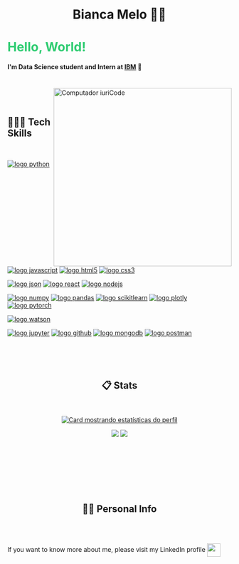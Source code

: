 
<p align="center">
  <h1 align="center">Bianca Melo 🧚‍♀️ </h1>
  <p>
  <strong><h1 style="color: #2ecc71">Hello, World! </h1>

I'm Data Science student and Intern at [IBM](@IBM) 🐝
  
<h1>
  <a href="" class="typewrite" data-period="2000" data-type='[ "Hi, Im Si.", "I am Creative.", "I Love Design.", "I Love to Develop." ]'>
    <span class="wrap"></span>
  </a>
</h1>

  </strong>
  </p>
</p>
<img src="https://cdn.dribbble.com/users/879147/screenshots/16493341/media/76ebc0a9f90c7a5db44f16e51bf91353.png?compress=1&resize=1200x900&vertical=top" width="400px" align="right" alt="Computador iuriCode">


<br/>
<br/>

<h2 align="left"><strong> 👩🏻‍💻 Tech Skills </strong></h2>
<br/>

[![logo python](https://img.shields.io/badge/python-02569B?style=for-the-badge&logo=python&logoColor=white)](#)
[![logo javascript](https://img.shields.io/badge/JavaScript-F7DF1E?style=for-the-badge&logo=javascript&logoColor=black)](#)
[![logo html5](https://img.shields.io/badge/HTML-ed5700?style=for-the-badge&logo=html5&logoColor=white)](#)
[![logo css3](https://img.shields.io/badge/CSS-007ACC?&style=for-the-badge&logo=css3&logoColor=white)](#)

[![logo json](https://img.shields.io/badge/json-5E5C5C?style=for-the-badge&logo=json&logoColor=white)](#)
[![logo react](https://img.shields.io/badge/React-20232A?style=for-the-badge&logo=react&logoColor=61DAFB)](#)
[![logo nodejs](https://img.shields.io/badge/NODE.JS-79b204?style=for-the-badge&logo=node.js&logoColor=white)](#)



[![logo numpy](https://img.shields.io/badge/Numpy-4ba6c9?style=for-the-badge&logo=numpy&logoColor=white)](#)
[![logo pandas](https://img.shields.io/badge/Pandas-11074f?style=for-the-badge&logo=pandas&logoColor=white)](#)
[![logo scikitlearn](https://img.shields.io/badge/scikit--learn-eb9036?style=for-the-badge&logo=scikitlearn&logoColor=white)](#)
[![logo plotly](https://img.shields.io/badge/plotly-3c4c6f?style=for-the-badge&logo=plotly&logoColor=white)](#)
[![logo pytorch](https://img.shields.io/badge/pytorch-e24829?style=for-the-badge&logo=pytorch&logoColor=white)](#)



[![logo watson](https://img.shields.io/badge/Watson_Studio-012b66?style=for-the-badge&logo=ibm&logoColor=white)](#)



[![logo jupyter](https://img.shields.io/badge/Jupyter-ED8B00?style=for-the-badge&logo=jupyter&logoColor=white)](#)
[![logo github](https://img.shields.io/badge/GitHub-100000?style=for-the-badge&logo=github&logoColor=white)](#)
[![logo mongodb](https://img.shields.io/badge/MongoDB-4EA94B?style=for-the-badge&logo=mongodb&logoColor=white)](#)
[![logo postman](https://img.shields.io/badge/Postman-f16634?style=for-the-badge&logo=postman&logoColor=white)](#)


<br/>
<br/>
<br/>
<h2 align="center"><strong> 📋 Stats </strong></h2>
<br/>
<div width="100%" align="center">

[![Card mostrando estatísticas do perfil](http://github-profile-summary-cards.vercel.app/api/cards/profile-details?username=bianca-c-melo&theme=radical)](#)

![](http://github-profile-summary-cards.vercel.app/api/cards/repos-per-language?username=bianca-c-melo&theme=tokyonight)
![](http://github-profile-summary-cards.vercel.app/api/cards/stats?username=bianca-c-melo&theme=tokyonight)

</div>

<div width="100%" align="center">
 
</div>
<br/><br/><br/><br/><br/><br/>
<div width="100%" align="center">

</div>

<h2 align="center"><strong> 🧍‍♀️ Personal Info </strong></h2>
<br/>

<p align="left">
  <br/>
  If you want to know more about me, please visit my LinkedIn profile 
  <a href="https://br.linkedin.com/in/bianca-c-melo" alt="Gmail">
  <img src="https://img.shields.io/badge/linkedin-%230077B5.svg?style=for-the-badge&logo=linkedin&logoColor=white" height="30" align="center"/></a>
</p>  

  <br/>
</p>
 
